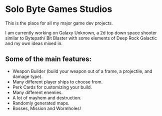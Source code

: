 # Solo Byte Games Studios

This is the place for all my major game dev projects.

I am currently working on Galaxy Unknown, a 2d top down space shooter similar to Bytepath/ Bit Blaster with some elements of Deep Rock Galactic and my own ideas mixed in.
## Some of the main features:
- Weapon Builder (build your weapon out of a frame, a projectile, and damage type).
- Many different player ships to choose from.
- Perk Cards for customizing your build.
- Many different enemies.
- A lot of mayhem and destruction.
- Randomly generated maps.
- Bosses, Mission and Wormholes!
